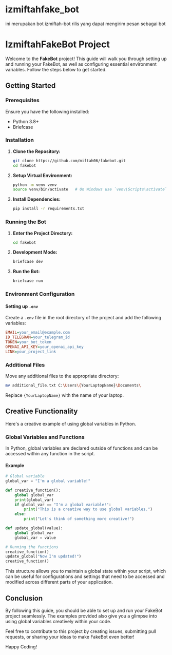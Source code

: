 # izmiftahfake_bot
ini merupakan bot izmiftah-bot rilis yang dapat mengirim pesan sebagai bot
# IzmiftahFakeBot Project

Welcome to the **FakeBot** project! This guide will walk you through setting up and running your FakeBot, as well as configuring essential environment variables. Follow the steps below to get started.

## Getting Started

### Prerequisites

Ensure you have the following installed:
- Python 3.8+
- Briefcase

### Installation

1. **Clone the Repository:**
   ```bash
   git clone https://github.com/miftah06/fakebot.git
   cd fakebot
   ```

2. **Setup Virtual Environment:**
   ```bash
   python -m venv venv
   source venv/bin/activate   # On Windows use `venv\Scripts\activate`
   ```

3. **Install Dependencies:**
   ```bash
   pip install -r requirements.txt
   ```

### Running the Bot

1. **Enter the Project Directory:**
   ```bash
   cd fakebot
   ```

2. **Development Mode:**
   ```bash
   briefcase dev
   ```

3. **Run the Bot:**
   ```bash
   briefcase run
   ```

### Environment Configuration

#### Setting up `.env`

Create a `.env` file in the root directory of the project and add the following variables:

```ini
EMAIL=your_email@example.com
ID_TELEGRAM=your_telegram_id
TOKEN=your_bot_token
OPENAI_API_KEY=your_openai_api_key
LINK=your_project_link
```

### Additional Files

Move any additional files to the appropriate directory:

```bash
mv additional_file.txt C:\Users\{YourLaptopName}\Documents\
```

Replace `{YourLaptopName}` with the name of your laptop.

## Creative Functionality

Here's a creative example of using global variables in Python. 

### Global Variables and Functions

In Python, global variables are declared outside of functions and can be accessed within any function in the script.

#### Example

```python
# Global variable
global_var = "I'm a global variable!"

def creative_function():
    global global_var
    print(global_var)
    if global_var == "I'm a global variable!":
        print("This is a creative way to use global variables.")
    else:
        print("Let's think of something more creative!")

def update_global(value):
    global global_var
    global_var = value

# Running the functions
creative_function()
update_global("Now I'm updated!")
creative_function()
```

This structure allows you to maintain a global state within your script, which can be useful for configurations and settings that need to be accessed and modified across different parts of your application.

## Conclusion

By following this guide, you should be able to set up and run your FakeBot project seamlessly. The examples provided also give you a glimpse into using global variables creatively within your code. 

Feel free to contribute to this project by creating issues, submitting pull requests, or sharing your ideas to make FakeBot even better!

Happy Coding!
